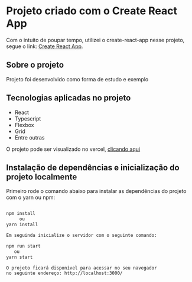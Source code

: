 # Projeto criado com o Create React App

Com o intuito de poupar tempo, utilizei o create-react-app nesse projeto, segue o link: [Create React App](https://github.com/facebook/create-react-app).

## Sobre o projeto

Projeto foi desenvolvido como forma de estudo e exemplo

## Tecnologias aplicadas no projeto

- React
- Typescript
- Flexbox
- Grid
- Entre outras

O projeto pode ser visualizado no vercel, [clicando aqui](https://grid-lesson.vercel.app/)

## Instalação de dependências e inicialização do projeto localmente

Primeiro rode o comando abaixo para instalar as dependências do projeto com o yarn ou npm:

```bash

npm install
     ou
yarn install

Em seguinda inicialize o servidor com o seguinte comando:

npm run start
   ou
yarn start

O projeto ficará disponível para acessar no seu navegador
no seguinte endereço: http://localhost:3000/

```
